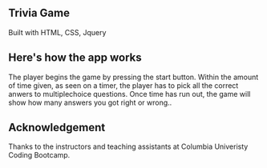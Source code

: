## Trivia Game
  
Built with HTML, CSS, Jquery
  
## Here's how the app works
The player begins the game by pressing the start button. Within the amount of time given, as seen on a timer, the player has to pick all the correct anwers to multiplechoice questions. Once time has run out, the game will show how many answers you got right or wrong..

## Acknowledgement
Thanks to the instructors and teaching assistants at Columbia Univeristy Coding Bootcamp.
  
